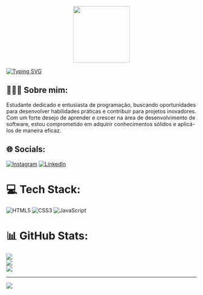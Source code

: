 <div align="center">
  <img height="150" src="https://camo.githubusercontent.com/62da68eb62b1e5f175f7d1f0191dd89a653d7908feb22d37d4a0ab07365d6791/68747470733a2f2f6d656469612e67697068792e636f6d2f6d656469612f4d3967624264396e6244724f5475314d71782f67697068792e676966"  />
</div>

[![Typing SVG](https://readme-typing-svg.herokuapp.com?font=Fira+Code&weight=500&size=30&pause=500&color=259E7B&background=4BFF0200&vCenter=true&multiline=true&random=false&width=1000&height=200&lines=Ol%C3%A1+caro+DEV!+Bem+vindo+ao+meu+perfil.+%E2%9C%85;Me+chamo+Natan+tenho+2%EF%B8%8F%E2%83%A35%EF%B8%8F%E2%83%A3+anos.;E+sou+rec%C3%A9m+formado+em+sistemas+para+internet.%F0%9F%92%BB)](https://git.io/typing-svg)

## 🙋🏻‍♂️ Sobre mim:
Estudante dedicado e entusiasta de programação, buscando oportunidades para desenvolver habilidades práticas e contribuir para projetos inovadores. Com um forte desejo de aprender e crescer na área de desenvolvimento de software, estou comprometido em adquirir conhecimentos sólidos e aplicá-los de maneira eficaz.

## 🌐 Socials:
[![Instagram](https://img.shields.io/badge/Instagram-%23E4405F.svg?logo=Instagram&logoColor=white)](https://instagram.com/@natanvedova) [![LinkedIn](https://img.shields.io/badge/LinkedIn-%230077B5.svg?logo=linkedin&logoColor=white)](https://linkedin.com/in/https://www.linkedin.com/in/natan-dela-vedova-6319a81b9?) 

# 💻 Tech Stack:
![HTML5](https://img.shields.io/badge/html5-%23E34F26.svg?style=for-the-badge&logo=html5&logoColor=white) ![CSS3](https://img.shields.io/badge/css3-%231572B6.svg?style=for-the-badge&logo=css3&logoColor=white) ![JavaScript](https://img.shields.io/badge/javascript-%23323330.svg?style=for-the-badge&logo=javascript&logoColor=%23F7DF1E)
# 📊 GitHub Stats:
![](https://github-readme-stats.vercel.app/api?username=NatanDelaVedova&theme=gotham&hide_border=false&include_all_commits=false&count_private=false)<br/>
![](https://github-readme-streak-stats.herokuapp.com/?user=NatanDelaVedova&theme=gotham&hide_border=false)<br/>
![](https://github-readme-stats.vercel.app/api/top-langs/?username=NatanDelaVedova&theme=gotham&hide_border=false&include_all_commits=false&count_private=false&layout=compact)

---
[![](https://visitcount.itsvg.in/api?id=NatanDelaVedova&icon=0&color=0)](https://visitcount.itsvg.in)

<!-- Proudly created with GPRM ( https://gprm.itsvg.in ) -->
  
